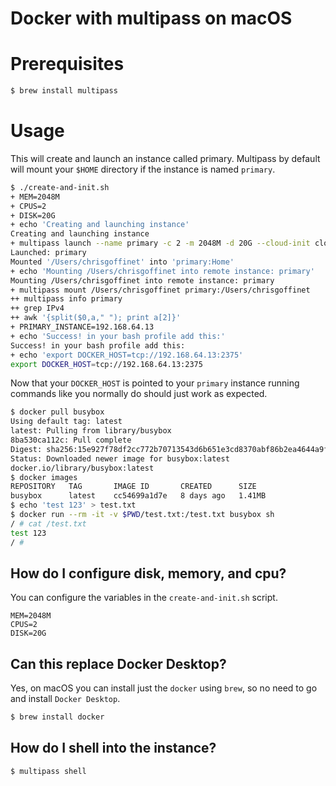 # Docker with multipass on macOS

# Prerequisites

```bash
$ brew install multipass
```

# Usage

This will create and launch an instance called primary. Multipass by default will mount your `$HOME` directory if the instance is named `primary`.

```bash
$ ./create-and-init.sh
+ MEM=2048M
+ CPUS=2
+ DISK=20G
+ echo 'Creating and launching instance'
Creating and launching instance
+ multipass launch --name primary -c 2 -m 2048M -d 20G --cloud-init cloud-init.yml
Launched: primary
Mounted '/Users/chrisgoffinet' into 'primary:Home'
+ echo 'Mounting /Users/chrisgoffinet into remote instance: primary'
Mounting /Users/chrisgoffinet into remote instance: primary
+ multipass mount /Users/chrisgoffinet primary:/Users/chrisgoffinet
++ multipass info primary
++ grep IPv4
++ awk '{split($0,a," "); print a[2]}'
+ PRIMARY_INSTANCE=192.168.64.13
+ echo 'Success! in your bash profile add this:'
Success! in your bash profile add this:
+ echo 'export DOCKER_HOST=tcp://192.168.64.13:2375'
export DOCKER_HOST=tcp://192.168.64.13:2375
```

Now that your `DOCKER_HOST` is pointed to your `primary` instance running commands like you normally do should just work as expected.

```bash
$ docker pull busybox
Using default tag: latest
latest: Pulling from library/busybox
8ba530ca112c: Pull complete
Digest: sha256:15e927f78df2cc772b70713543d6b651e3cd8370abf86b2ea4644a9fba21107f
Status: Downloaded newer image for busybox:latest
docker.io/library/busybox:latest
$ docker images
REPOSITORY   TAG       IMAGE ID       CREATED      SIZE
busybox      latest    cc54699a1d7e   8 days ago   1.41MB
$ echo 'test 123' > test.txt
$ docker run --rm -it -v $PWD/test.txt:/test.txt busybox sh
/ # cat /test.txt
test 123
/ #
```

## How do I configure disk, memory, and cpu?

You can configure the variables in the `create-and-init.sh` script.

```
MEM=2048M
CPUS=2
DISK=20G
```

## Can this replace Docker Desktop?

Yes, on macOS you can install just the `docker` using `brew`, so no need to go and install `Docker Desktop`.

```bash
$ brew install docker
```

## How do I shell into the instance?

```bash
$ multipass shell
```
